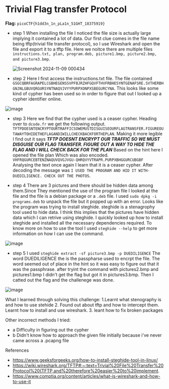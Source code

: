 # Trivial Flag transfer Protocol

**Flag:** `picoCTF{h1dd3n_1n_pLa1n_51GHT_18375919}`

- step 1
  When installing the file I noticed the file size is actually large implying it contained a lot of data. Our first clue comes in the file name being tftp(trivial file transfer protocol), so I use Wireshark and open the file and export it to a tftp file. Here we noitce there are multiple files ```instructions.txt, plan, program.deb, picture1.bmp, picture2.bmp, and picture3.bmp```.
  
  ![Screenshot 2024-11-09 000434](https://github.com/user-attachments/assets/cee8881d-f4a0-40ed-b6f6-1edca4d43ba7)

- step 2
Here I first access the instructions.txt file. The file contained ```GSGCQBRFAGRAPELCGBHEGENSSVPFBJRZHFGQVFTHVFRBHESYNTGENAFSRE.SVTHERBHGNJNLGBUVQRGURSYNTNAQVJVYYPURPXONPXSBEGURCYNA```. This looks like some kind of cypher has been used so in order to figure that out I looked up a cypher identifier online.

![image](https://github.com/user-attachments/assets/01993eeb-6966-49a5-8f46-bf2fa75ac584)

- step 3
Here we find that the cypher used is a ceaser cypher. Heading over to ```dcode.fr``` we get the following output. ```TFTPDOESNTENCRYPTOURTRAFFICSOWEMUSTDISGUISEOURFLAGTRANSFER.FIGUREOUTAWAYTOHIDETHEFLAGANDIWILLCHECKBACKFORTHEPLAN```.
Making it more legible I find out it says ***TFTP DOESNT ENCRYPT OUR TRAFFIC SO WE MUST DISGUISE OUR FLAG TRANSFER. FIGURE OUT A WAY TO HIDE THE FLAG AND I WILL CHECK BACK FOR THE PLAN*** Based on the hint here I opened the file plan Which was also encoded. ```VHFRQGURCEBTENZNAQUVQVGJVGU-QHRQVYVTRAPR.PURPXBHGGURCUBGBF``` Analysing the text once again I learn that it is a ceaser cypher. After decoding the message was ```I USED THE PROGRAM AND HID IT WITH-DUEDILIGENCE. CHECK OUT THE PHOTOS```.

- step 4
There are 3 pictures and there should be hidden data among them.Since They mentioned the use of the program file I looked at the file and the file is a debian package or a ```.deb``` file. I used ```sudo dpkg -i programs.deb``` to unpack the file but it popped up with an error. Looks like the program was trying to install steghide. steghide is a stenagrophy tool used to hide data. I think this implies that the pictures have hidden data which I can retrive using steghide. I quickly looked up how to install steghide and installed all the necessary dependencies required. To know more on how to use the tool I used ```steghide --help``` to get more information on how I can use the command.

![image](https://github.com/user-attachments/assets/a22b7777-dfa7-4f28-86b5-1df9614e7c89)

- step 5
I used ```steghide extract -sf picture3.bmp -p DUEDILIGENCE``` The word DUEDILIGENCE the is the passpharse used to encrpt the file. The word seemed out of place in the hint so it was easy to figure out that it was the passphrase. after tryint the command with pictures2.bmp and pictures1.bmp I didn't get the flag but got it in pictures3.bmp. Then I catted out the flag and the challenege was done.

![image](https://github.com/user-attachments/assets/fa4a0f80-06c1-422f-b013-df1f02d670c6)


What I learned through solving this challenge:
1.Learnt what stenography is and how to use stehide 
2. Found out about tftp and how to intercept them. Learnt how to install and use wireshark.
3. leant how to fix broken packages


Other incorrect methods I tried:

- a Difficulty in figuring out the cypher
- b Didn't know how to approach the given file initially because i've never came across a .pcapng file 

References

- https://www.geeksforgeeks.org/how-to-install-steghide-tool-in-linux/
- https://wiki.wireshark.org/TFTP#:~:text=Trivial%20File%20Transfer%20Protocol%20(TFTP,and%20therefore%20easier%20to%20implement.
- https://www.comptia.org/content/articles/what-is-wireshark-and-how-to-use-it
